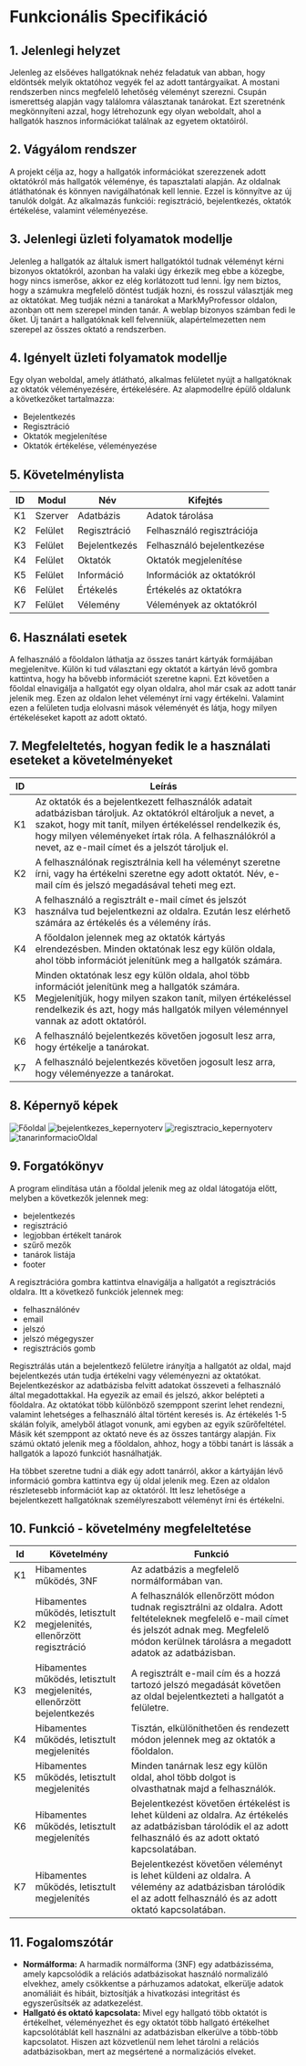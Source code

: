 # Funkcionális Specifikáció
## 1. Jelenlegi helyzet

Jelenleg az elsőéves hallgatóknak nehéz feladatuk van abban, hogy eldöntsék melyik oktatóhoz vegyék fel az adott tantárgyaikat. A mostani rendszerben nincs megfelelő
lehetőség véleményt szerezni. Csupán ismerettség alapján vagy találomra választanak tanárokat. Ezt szeretnénk megkönnyíteni azzal, hogy létrehozunk egy olyan weboldalt, ahol
a hallgatók hasznos információkat találnak az egyetem oktatóiról.

## 2. Vágyálom rendszer

A projekt célja az, hogy a hallgatók információkat szerezzenek adott oktatókról más hallgatók véleménye, és tapasztalati alapján. Az oldalnak átláthatónak és könnyen navigálhatónak kell lennie. Ezzel is könnyítve az új tanulók dolgát. Az alkalmazás funkciói: regisztráció, bejelentkezés, oktatók értékelése, valamint véleményezése.

## 3. Jelenlegi üzleti folyamatok modellje

Jelenleg a hallgatók az általuk ismert hallgatóktól tudnak véleményt kérni bizonyos oktatókról, azonban ha valaki úgy érkezik meg ebbe a közegbe, hogy nincs ismerőse, akkor ez elég korlátozott tud lenni. Így nem biztos, hogy a számukra megfelelő döntést tudják hozni, és rosszul választják meg az oktatókat. Meg tudják nézni a tanárokat a MarkMyProfessor oldalon, azonban ott nem szerepel minden tanár. A weblap bizonyos számban fedi le őket. Új tanárt a hallgatóknak kell felvenniük, alapértelmezetten nem szerepel az összes oktató a rendszerben.

## 4. Igényelt üzleti folyamatok modellje

Egy olyan weboldal, amely átlátható, alkalmas felületet nyújt a hallgatóknak az oktatók véleményezésére, értékelésére. Az alapmodellre épülő oldalunk a következőket tartalmazza:

 - Bejelentkezés
 - Regisztráció
 - Oktatók megjelenítése
 - Oktatók értékelése, véleményezése

## 5. Követelménylista

| ID | Modul | Név | Kifejtés |
| :---: | --- | --- | --- |
| K1  | Szerver | Adatbázis  | Adatok tárolása |
| K2  | Felület | Regisztráció  | Felhasználó regisztrációja |
| K3  | Felület | Bejelentkezés  | Felhasználó bejelentkezése |
| K4  | Felület | Oktatók  | Oktatók megjelenítése |
| K5  | Felület | Információ | Információk az oktatókról |
| K6  | Felület | Értékelés  | Értékelés az oktatókra |
| K7  | Felület | Vélemény | Vélemények az oktatókról |

## 6. Használati esetek

A felhasználó a főoldalon láthatja az összes tanárt kártyák formájában megjelenítve. Külön ki tud választani egy oktatót a kártyán lévő gombra kattintva, hogy ha bővebb információt szeretne kapni. Ezt követően a főoldal elnavigálja a hallgatót egy olyan oldalra, ahol már csak az adott tanár jelenik meg. Ezen az oldalon lehet véleményt írni vagy értékelni. Valamint ezen a felületen tudja elolvasni mások véleményét és látja, hogy milyen értékeléseket kapott az adott oktató.  

## 7. Megfeleltetés, hogyan fedik le a használati eseteket a követelményeket

|ID|Leírás           |
|-------------------------|---------------------------|
|K1|Az oktatók és a bejelentkezett felhasználók adatait adatbázisban tároljuk. Az oktatókról eltároljuk a nevet, a szakot, hogy mit tanít, milyen értékeléssel rendelkezik és, hogy milyen véleményeket írtak róla. A felhasználókról a nevet, az e-mail címet és a jelszót tároljuk el.|          
|K2|A felhasználónak regisztrálnia kell ha véleményt szeretne írni, vagy ha értékelni szeretne egy adott oktatót. Név, e-mail cím és jelszó megadásával teheti meg ezt.|
|K3|A felhasználó a regisztrált e-mail címet és jelszót használva tud bejelentkezni az oldalra. Ezután lesz elérhető számára az értékelés és a vélemény írás.|
|K4|A főoldalon jelennek meg az oktatók kártyás elrendezésben. Minden oktatónak lesz egy külön oldala, ahol több információt jelenítünk meg a hallgatók számára.|
|K5|Minden oktatónak lesz egy külön oldala, ahol több információt jelenítünk meg a hallgatók számára. Megjelenítjük, hogy milyen szakon tanít, milyen értékeléssel rendelkezik és azt, hogy más hallgatók milyen véleménnyel vannak az adott oktatóról. |
|K6|A felhasználó bejelentkezés követően jogosult lesz arra, hogy értékelje a tanárokat.|
|K7|A felhasználó bejelentkezés követően jogosult lesz arra, hogy véleményezze a tanárokat.|

## 8. Képernyő képek

![Főoldal](../Img/Főoldal.png)
![bejelentkezes_kepernyoterv](../Img/bejelentkezes_kepernyoterv.png)
![regisztracio_kepernyoterv](../Img/regisztracio_kepernyoterv.png)
![tanarinformacioOldal](../Img/tanarInformacio.png)


## 9. Forgatókönyv

A program elindítása után a főoldal jelenik meg az oldal látogatója előtt, melyben a következők jelennek meg:
* bejelentkezés
* regisztráció
* legjobban értékelt tanárok
* szűrő mezők
* tanárok listája
* footer

A regisztrációra gombra kattintva elnavigálja a hallgatót a regisztrációs oldalra. Itt a következő funkciók jelennek meg:
* felhasználónév
* email
* jelszó
* jelszó mégegyszer
* regisztrációs gomb

Regisztrálás után a bejelentkező felületre irányítja a hallgatót az oldal, majd bejelentkezés után tudja értékelni vagy véleményezni az oktatókat.
Bejelentkezéskor az adatbázisba felvitt adatokat összeveti a felhasználó által megadottakkal. Ha egyezik az email és jelszó, akkor belépteti a főoldalra.
Az oktatókat több különböző szemppont szerint lehet rendezni, valamint lehetséges a felhasználó által történt keresés is. 
Az értékelés 1-5 skálán folyik, amelyből átlagot vonunk, ami egyben az egyik szűrőfeltétel. Másik két szemppont az oktató neve és az összes tantárgy alapján.
Fix számú oktató jelenik meg a főoldalon, ahhoz, hogy a többi tanárt is lássák a hallgatók a lapozó funkciót hasnálhatják.

Ha többet szeretne tudni a diák egy adott tanárról, akkor a kártyáján lévő információ gombra kattintva egy új oldal jelenik meg. Ezen az oldalon részletesebb információt kap az oktatóról. Itt lesz lehetősége a bejelentkezett hallgatóknak személyreszabott véleményt írni és értékelni.  


## 10. Funkció - követelmény megfeleltetése

 | Id | Követelmény | Funkció |
 | :---: | --- | --- |
 | K1  | Hibamentes működés, 3NF| Az adatbázis a megfelelő normálformában van. |
 | K2  | Hibamentes működés, letisztult megjelenités, ellenőrzött regisztráció| A felhasználók ellenőrzött módon tudnak regisztrálni az oldalra. Adott feltételeknek megfelelő e-mail címet és jelszót adnak meg. Megfelelő módon kerülnek tárolásra a megadott adatok az adatbázisban. |
 | K3  | Hibamentes működés, letisztult megjelenités, ellenőrzött bejelentkezés| A regisztrált e-mail cím és a hozzá tartozó jelszó megadását követően az oldal bejelentkezteti a hallgatót a felületre. |
 | K4  | Hibamentes működés, letisztult megjelenités| Tisztán, elkülöníthetően és rendezett módon jelennek meg az oktatók a főoldalon. |
 | K5  | Hibamentes működés, letisztult megjelenités| Minden tanárnak lesz egy külön oldal, ahol több dolgot is olvasthatnak majd a felhasználók. |
 | K6  | Hibamentes működés, letisztult megjelenítés | Bejelentkezést követően értékelést is lehet küldeni az oldalra. Az értékelés az adatbázisban tárolódik el az adott felhasználó és az adott oktató kapcsolatában. |
 | K7  | Hibamentes működés, letisztult megjelenítés | Bejelentkezést követően véleményt is lehet küldeni az oldalra. A vélemény az adatbázisban tárolódik el az adott felhasználó és az adott oktató kapcsolatában. |

## 11. Fogalomszótár

* **Normálforma:** A harmadik normálforma (3NF) egy adatbázisséma, amely kapcsolódik a relációs adatbázisokat használó normalizáló elvekhez, amely csökkentse a párhuzamos adatokat, elkerülje adatok anomáliáit és hibáit, biztosítják a hivatkozási integritást és egyszerűsítsék az adatkezelést.
*  **Hallgató és oktató kapcsolata:** Mivel egy hallgató több oktatót is értékelhet, véleményezhet és egy oktatót több hallgató értékelhet kapcsolótáblát kell használni az adatbázisban elkerülve a több-több kapcsolatot. Hiszen azt közvetlenül nem lehet tárolni a relációs adatbázisokban, mert az megsértené a normalizációs elveket. 

